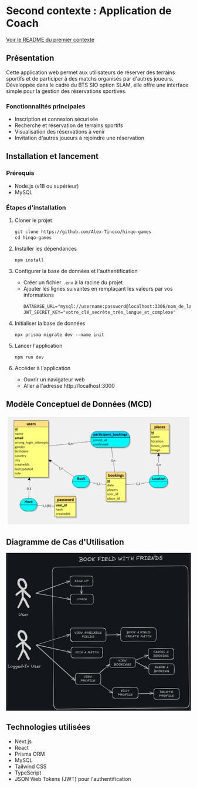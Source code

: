 # Second contexte : Application de Coach

[Voir le README du premier contexte](./README.md)

## Présentation

Cette application web permet aux utilisateurs de réserver des terrains sportifs et de participer à des matchs organisés par d'autres joueurs. Développée dans le cadre du BTS SIO option SLAM, elle offre une interface simple pour la gestion des réservations sportives.

### Fonctionnalités principales

- Inscription et connexion sécurisée
- Recherche et réservation de terrains sportifs
- Visualisation des réservations à venir
- Invitation d'autres joueurs à rejoindre une réservation

## Installation et lancement

### Prérequis

- Node.js (v18 ou supérieur)
- MySQL

### Étapes d'installation

1. Cloner le projet

   ```
   git clone https://github.com/Alex-Tinoco/hinqo-games
   cd hinqo-games
   ```

2. Installer les dépendances

   ```
   npm install
   ```

3. Configurer la base de données et l'authentification

   - Créer un fichier `.env` à la racine du projet
   - Ajouter les lignes suivantes en remplaçant les valeurs par vos informations
     ```
     DATABASE_URL="mysql://username:password@localhost:3306/nom_de_la_base"
     JWT_SECRET_KEY="votre_clé_secrète_très_longue_et_complexe"
     ```

4. Initialiser la base de données

   ```
   npx prisma migrate dev --name init
   ```

5. Lancer l'application

   ```
   npm run dev
   ```

6. Accéder à l'application
   - Ouvrir un navigateur web
   - Aller à l'adresse http://localhost:3000

## Modèle Conceptuel de Données (MCD)

![Modèle Conceptuel de Données](./public/readme/mcd1.png)

## Diagramme de Cas d'Utilisation

![Diagramme de Cas d'Utilisation](./public/readme/usecase1.png)

## Technologies utilisées

- Next.js
- React
- Prisma ORM
- MySQL
- Tailwind CSS
- TypeScript
- JSON Web Tokens (JWT) pour l'authentification
